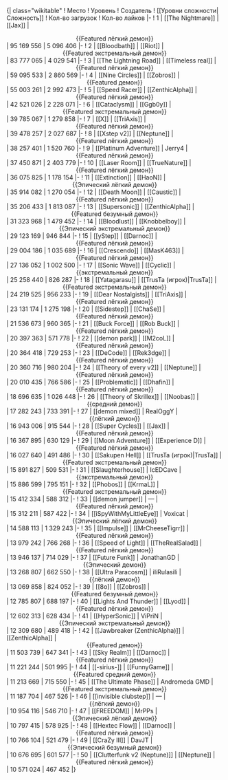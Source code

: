 {| class="wikitable"
! Место
! Уровень
! Создатель
! [[Уровни сложности|Сложность]]
! Кол-во загрузок
! Кол-во лайков
|-
! 1
| [[The Nightmare]]
| [[Jax]]
| <center>{{Featured лёгкий демон}}</center>
| 95 169 556
| 5 096 406
|-
! 2
| [[Bloodbath]]
| [[Riot]]
| <center>{{Featured экстремальный демон}}</center>
| 83 777 065
| 4 029 541
|-
! 3
| [[The Lightning Road]]
| [[Timeless real]]
| <center>{{Featured лёгкий демон}}</center>
| 59 095 533
| 2 860 569
|-
! 4
| [[Nine Circles]]
| [[Zobros]]
| <center>{{Featured демон}}</center>
| 55 003 261
| 2 992 473
|-
! 5
| [[Speed Racer]]
| [[ZenthicAlpha]]
| <center>{{Featured лёгкий демон}}</center>
| 42 521 026
| 2 228 071
|-
! 6
| [[Cataclysm]]
| [[Ggb0y]]
| <center>{{Featured экстремальный демон}}</center>
| 39 785 067
| 1 279 858
|-
! 7
| [[X]]
| [[TriAxis]]
| <center>{{Featured лёгкий демон}}</center>
| 39 478 257
| 2 027 687
|-
! 8
| [[Xstep v2]]
| [[Neptune]]
| <center>{{Featured лёгкий демон}}</center>
| 38 257 401
| 1 520 760
|-
! 9
| [[Platinum Adventure]]
| Jerry4
| <center>{{Featured лёгкий демон}}</center>
| 37 450 871
| 2 403 779
|-
! 10
| [[Laser Room]]
| [[TrueNature]]
| <center>{{Featured лёгкий демон}}</center>
| 36 075 825
| 1 178 154
|-
! 11
| [[Extinction]]
| [[HaoN]]
| <center>{{Эпический лёгкий демон}}</center>
| 35 914 082
| 1 270 054
|-
! 12
| [[Death Moon]]
| [[Caustic]]
| <center>{{Featured лёгкий демон}}</center>
| 35 206 433
| 1 813 087
|-
! 13
| [[Supersonic]]
| [[ZenthicAlpha]]
| <center>{{Featured безумный демон}}</center>
| 31 323 968
| 1 479 452
|-
! 14
| [[Bloodlust]]
| [[Knobbelboy]]
| <center>{{Эпический экстремальный демон}}</center>
| 29 123 169
| 946 844
|-
! 15
| [[yStep]]
| [[Darnoc]]
| <center>{{Featured лёгкий демон}}</center>
| 29 004 186
| 1 035 689
|-
! 16
| [[Crescendo]]
| [[MasK463]]
| <center>{{Featured лёгкий демон}}</center>
| 27 136 052
| 1 002 500
|-
! 17
| [[Sonic Wave]]
| [[Cyclic]]
| <center>{{экстремальный демон}}</center>
| 25 258 440
| 826 287
|-
! 18
| [[Yatagarasu]]
| [[TrusTa (игрок)|TrusTa]]
| <center>{{Featured экстремальный демон}}</center>
| 24 219 525
| 956 233
|-
! 19
| [[Dear Nostalgists]]
| [[TriAxis]]
| <center>{{Featured лёгкий демон}}</center>
| 23 131 174
| 1 275 198
|-
! 20
| [[Sidestep]]
| [[ChaSe]]
| <center>{{Featured лёгкий демон}}</center>
| 21 536 673
| 960 365
|-
! 21
| [[Buck Force]]
| [[Rob Buck]]
| <center>{{Featured лёгкий демон}}</center>
| 20 397 363
| 571 778
|-
! 22
| [[demon park]]
| [[M2coL]]
| <center>{{Featured лёгкий демон}}</center>
| 20 364 418
| 729 253
|-
! 23
| [[DeCode]]
| [[Rek3dge]]
| <center>{{Featured лёгкий демон}}</center>
| 20 360 716
| 980 204
|-
! 24
| [[Theory of every v2]]
| [[Neptune]]
| <center>{{Featured лёгкий демон}}</center>
| 20 010 435
| 766 586
|-
! 25
| [[Problematic]]
| [[Dhafin]]
| <center>{{Featured лёгкий демон}}</center>
| 18 696 635
| 1 026 448
|-
! 26
| [[Theory of Skrillex]]
| [[Noobas]]
| <center>{{средний демон}}</center>
| 17 282 243
| 733 391
|-
! 27
| [[demon mixed]]
| RealOggY
| <center>{{лёгкий демон}}</center>
| 16 943 006
| 915 544
|-
! 28
| [[Super Cycles]]
| [[Jax]]
| <center>{{Featured лёгкий демон}}</center>
| 16 367 895
| 630 129
|-
! 29
| [[Moon Adventure]]
| [[Experience D]]
| <center>{{Featured лёгкий демон}}</center>
| 16 027 640
| 491 486
|-
! 30
| [[Sakupen Hell]]
| [[TrusTa (игрок)|TrusTa]]
| <center>{{Featured экстремальный демон}}</center>
| 15 891 827
| 509 531
|-
! 31
| [[Slaughterhouse]]
| IcEDCave
| <center>{{экстремальный демон}}</center>
| 15 886 599
| 795 151
|-
! 32
| [[Phobos]]
| [[KrmaL]]
| <center>{{Featured экстремальный демон}}</center>
| 15 412 334
| 588 312
|-
! 33
| [[demon jumper]]
| —
| <center>{{Featured лёгкий демон}}</center>
| 15 312 211
| 587 422
|-
! 34
| [[iSpyWithMyLittleEye]]
| Voxicat
| <center>{{Эпический лёгкий демон}}</center>
| 14 588 113
| 1 329 243
|-
! 35
| [[Impulse]]
| [[MrCheeseTigrr]]
| <center>{{Featured лёгкий демон}}</center>
| 13 979 242
| 766 268
|-
! 36
| [[Speed of Light]]
| [[TheRealSalad]]
| <center>{{Featured лёгкий демон}}</center>
| 13 946 137
| 714 029
|-
! 37
| [[Future Funk]]
| JonathanGD
| <center>{{Эпический демон}}</center>
| 13 268 807
| 662 550
|-
! 38
| [[Ultra Paracosm]]
| iIiRulasiIi
| <center>{{лёгкий демон}}</center>
| 13 069 858
| 824 052
|-
! 39
| [[8o]]
| [[Zobros]]
| <center>{{Featured безумный демон}}</center>
| 12 785 807
| 688 197
|-
! 40
| [[Lights And Thunder]]
| [[Lyod]]
| <center>{{Featured лёгкий демон}}</center>
| 12 602 313
| 628 434
|-
! 41
| [[HyperSonic]]
| ViPriN
| <center>{{Эпический экстремальный демон}}</center>
| 12 309 680
| 489 418
|-
! 42
| [[Jawbreaker (ZenthicAlpha)]]
| [[ZenthicAlpha]]
| <center>{{Featured демон}}</center>
| 11 503 739
| 647 341
|-
! 43
| [[Sky Realm]]
| [[Darnoc]]
| <center>{{Featured лёгкий демон}}</center>
| 11 221 244
| 501 995
|-
! 44
| [[-sirius-]]
| [[FunnyGame]]
| <center>{{Featured средний демон}}</center>
| 11 213 669
| 715 550
|-
! 45
| [[The Ultimate Phase]]
| Andromeda GMD
| <center>{{Featured экстремальный демон}}</center>
| 11 187 704
| 467 526
|-
! 46
| [[invisible clubstep]]
| —
| <center>{{лёгкий демон}}</center>
| 10 954 116
| 546 710
|-
! 47
| [[FREEDOM]]
| MrPPs
| <center>{{Эпический лёгкий демон}}</center>
| 10 797 415
| 578 925
|-
! 48
| [[Hextec Flow]]
| [[Darnoc]]
| <center>{{Featured лёгкий демон}}</center>
| 10 766 104
| 521 479
|-
! 49
| [[CraZy III]]
| DavJT
| <center>{{Эпический безумный демон}}</center>
| 10 676 695
| 601 577
|-
! 50
| [[Clutterfunk v2 (Neptune)]]
| [[Neptune]]
| <center>{{Featured лёгкий демон}}</center>
| 10 571 024
| 467 452
|}